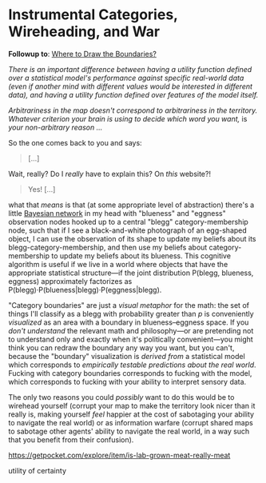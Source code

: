 # Instrumental Categories, Wireheading, and War

**Followup to**: [Where to Draw the Boundaries?](https://www.lesswrong.com/posts/esRZaPXSHgWzyB2NL/where-to-draw-the-boundaries)

_There is an important difference between having a utility function defined over a statistical model's performance against specific real-world data (even if another mind with different values would be interested in different data), and having a utility function defined over features of the model itself._

_Arbitrariness in the map doesn't correspond to arbitrariness in the territory. Whatever criterion your brain is using to decide which word you want,_ is _your non-arbitrary reason ..._

So the one comes back to you and says:

> [...]

Wait, really? Do I _really_ have to explain this? On _this_ website?!

> Yes! [...]




what that _means_ is that (at some appropriate level of abstraction) there's a little [Bayesian network](https://www.lesswrong.com/posts/hzuSDMx7pd2uxFc5w/causal-diagrams-and-causal-models) in my head with "blueness" and "eggness" observation nodes hooked up to a central "blegg" category-membership node, such that if I see a black-and-white photograph of an egg-shaped object, I can use the observation of its shape to update my beliefs about its blegg-category-membership, and then use my beliefs about category-membership to update my beliefs about its blueness. This cognitive algorithm is useful if we live in a world where objects that have the appropriate statistical structure—if the joint distribution P(blegg, blueness, eggness) approximately factorizes as P(blegg)·P(blueness|blegg)·P(eggness|blegg).


"Category boundaries" are just a _visual metaphor_ for the math: the set of things I'll classify as a blegg with probability greater than _p_ is conveniently _visualized_ as an area with a boundary in blueness–eggness space. If you _don't understand_ the relevant math and philosophy—or are pretending not to understand only and exactly when it's politically convenient—you might think you can redraw the boundary any way you want, but you can't, because the "boundary" visualization is _derived from_ a statistical model which corresponds to _empirically testable predictions about the real world_. Fucking with category boundaries corresponds to fucking with the model, which corresponds to fucking with your ability to interpret sensory data.

 The only two reasons you could _possibly_ want to do this would be to wirehead yourself (corrupt your map to make the territory look nicer than it really is, making yourself _feel_ happier at the cost of sabotaging your ability to navigate the real world) or as information warfare (corrupt shared maps to sabotage other agents' ability to navigate the real world, in a way such that you benefit from their confusion).

https://getpocket.com/explore/item/is-lab-grown-meat-really-meat

utility of certainty
